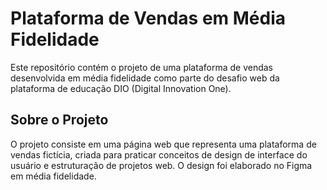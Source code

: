 # Plataforma de Vendas em Média Fidelidade

Este repositório contém o projeto de uma plataforma de vendas desenvolvida em média fidelidade como parte do desafio web da plataforma de educação DIO (Digital Innovation One).

## Sobre o Projeto

O projeto consiste em uma página web que representa uma plataforma de vendas fictícia, criada para praticar conceitos de design de interface do usuário e estruturação de projetos web. O design foi elaborado no Figma em média fidelidade.


